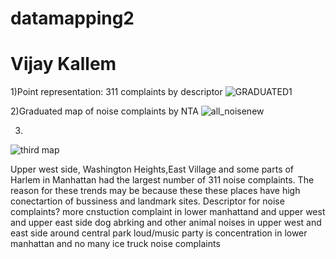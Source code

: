 # datamapping2
# Vijay Kallem

1)Point representation: 311 complaints by descriptor
![GRADUATED1](https://user-images.githubusercontent.com/70838225/138030313-ee2a40a2-68ee-4060-a2ed-b92cb1bb2deb.png)

2)Graduated map of noise complaints by NTA
![all_noisenew](https://user-images.githubusercontent.com/70838225/138116349-e87a539f-c27f-44aa-bd87-08eb832e035c.png)

3)
![third map](https://user-images.githubusercontent.com/70838225/138762803-ea47f5df-fa0d-4d2f-847b-93f5ed7830d9.png)


Upper west side, Washington Heights,East Village and some parts of Harlem in Manhattan had the largest number of 311 noise complaints. The reason for these trends may be because these these places have high conectartion of bussiness and landmark sites.
Descriptor for noise complaints?
more cnstuction complaint in lower manhattand and upper west and upper east side
dog abrking and other animal noises in upper west and east side around central park
loud/music party is concentration in lower manhattan and
no many ice truck noise complaints

